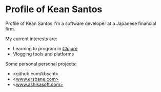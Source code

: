 # Profile of Kean Santos

Profile of Kean Santos
I'm a software developer at a Japanese financial firm.

My current interests are:

* Learning to program in [Clojure](https://www.clojure.org)
* Vlogging tools and platforms

Some personal personal projects:

* <github.com/kbsant>
* <www.ersbane.com>
* <www.ashikasoft.com>



